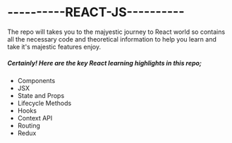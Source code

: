 # ----------REACT-JS---------- 
The repo will takes you to the majyestic journey to React world so contains all the necessary code and theoretical information to help you learn and take it's  majestic features enjoy. 

#####  Certainly! Here are the key React learning highlights in this repo;
- Components
- JSX
- State and Props
- Lifecycle Methods
- Hooks
- Context API
- Routing
- Redux
